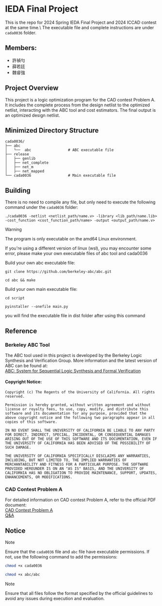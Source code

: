 # IEDA Final Project
This is the repo for 2024 Spring IEDA Final Project and 2024 ICCAD contest at the same time.\ 
The executable file and complete instructions are under `cada0036` folder.
## Members: 
- 許禎勻
- 薛若廷
- 魏睿強

## Project Overview
This project is a logic optimization program for the CAD contest Problem A. It includes the complete process from the design netlist to the optimized netlist, interacting with the ABC tool and cost estimators. The final output is an optimized design netlist.

## Minimized Directory Structure
```plaintext
cada0036/
├── abc
│   └──  abc                 # ABC executable file
├── release
│   ├── genlib
│   ├── net_complete
│   ├── net_m
│   ├── net_mapped
└── cada0036                 # Main executable file
```

## Building
There is no need to compile any file, but only need to execute the following command under the `cada0036` folder: 
```
./cada0036 -netlist <netlist_path/name.v> -library <lib_path/name.lib> -cost_function <cost_function_path/name> -output <output_path/name.v>
```
> [!WARNING]
> The program is only executable on the amd64 Linux environment.

If you're using a different version of linux (wsl), you may encounter some error, please make your own executable files of abc tool and cada0036

Build your own abc executable file:
```
git clone https://github.com/berkeley-abc/abc.git
```
```
cd abc && make
```
Build your own main executable file:
```
cd script
```
```
pyinstaller --onefile main.py
```
you will find the executable file in dist folder after using this command

## Reference

### Berkeley ABC Tool
The ABC tool used in this project is developed by the Berkeley Logic Synthesis and Verification Group. More information and the latest version of ABC can be found at:\
[ABC: System for Sequential Logic Synthesis and Formal Verification](https://people.eecs.berkeley.edu/~alanmi/abc/)
#### Copyright Notice:
```
Copyright (c) The Regents of the University of California. All rights reserved.

Permission is hereby granted, without written agreement and without license or royalty fees, to use, copy, modify, and distribute this software and its documentation for any purpose, provided that the above copyright notice and the following two paragraphs appear in all copies of this software.

IN NO EVENT SHALL THE UNIVERSITY OF CALIFORNIA BE LIABLE TO ANY PARTY FOR DIRECT, INDIRECT, SPECIAL, INCIDENTAL, OR CONSEQUENTIAL DAMAGES ARISING OUT OF THE USE OF THIS SOFTWARE AND ITS DOCUMENTATION, EVEN IF THE UNIVERSITY OF CALIFORNIA HAS BEEN ADVISED OF THE POSSIBILITY OF SUCH DAMAGE.

THE UNIVERSITY OF CALIFORNIA SPECIFICALLY DISCLAIMS ANY WARRANTIES, INCLUDING, BUT NOT LIMITED TO, THE IMPLIED WARRANTIES OF MERCHANTABILITY AND FITNESS FOR A PARTICULAR PURPOSE. THE SOFTWARE PROVIDED HEREUNDER IS ON AN "AS IS" BASIS, AND THE UNIVERSITY OF CALIFORNIA HAS NO OBLIGATION TO PROVIDE MAINTENANCE, SUPPORT, UPDATES, ENHANCEMENTS, OR MODIFICATIONS.
```

### CAD Contest Problem A
For detailed information on CAD contest Problem A, refer to the official PDF document:\
[CAD Contest Problem A](https://drive.google.com/file/d/1AfxpS7q7OEg5QP06wgk1rrVqZroT7Ypi/view?usp=sharing)\
[Q&A](https://drive.google.com/file/d/1QLy2-kzEKnf_39ukD7QWMizP2XJfKsdx/view?usp=sharing)

## Notice
> [!NOTE]
> Ensure that the `cada0036` file and `abc` file have executable permissions. If not, use the following command to add the permissions:
```bash
chmod +x cada0036
```
```bash
chmod +x abc/abc
```
> [!NOTE]
> Ensure that all files follow the format specified by the official guidelines to avoid any issues during execution and evaluation.
